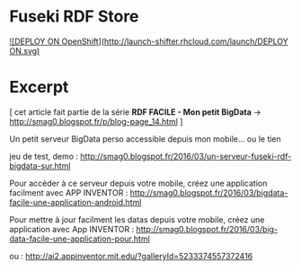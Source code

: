 # Fuseki RDF Store

[![DEPLOY ON OpenShift](http://launch-shifter.rhcloud.com/launch/DEPLOY ON.svg)](https://openshift.redhat.com/app/console/application_type/custom?&cartridges[]=diy-0.1&initial_git_url=https://github.com/IT-issal/fuseki.git&name=memory)

# Excerpt

[ cet article fait partie de la série <b>RDF FACILE - Mon petit BigData</b> -> http://smag0.blogspot.fr/p/blog-page_14.html ]

Un petit serveur BigData perso accessible depuis mon mobile... ou le tien

jeu de test, demo : http://smag0.blogspot.fr/2016/03/un-serveur-fuseki-rdf-bigdata-sur.html

Pour accéder à ce serveur depuis votre mobile, créez une application facilment avec APP INVENTOR : http://smag0.blogspot.fr/2016/03/bigdata-facile-une-application-android.html

Pour mettre à jour facilment les datas depuis votre mobile, créez une application avec App INVENTOR : 
http://smag0.blogspot.fr/2016/03/big-data-facile-une-application-pour.html

ou : http://ai2.appinventor.mit.edu/?galleryId=5233374557372416
